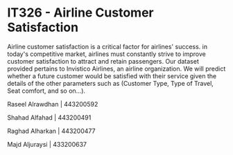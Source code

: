 # IT326 - Airline Customer Satisfaction 
Airline customer satisfaction is a critical factor for airlines' success. in today's competitive market, airlines must constantly strive to improve customer satisfaction to attract and retain passengers. Our dataset provided pertains to Invistico Airlines, an airline organization. We will predict whether a future customer would be satisfied with their service given the details of the other parameters such as (Customer Type, Type of Travel, Seat comfort, and so on...).


Raseel Alrawdhan | 443200592


Shahad Alfahad   | 443200491


Raghad Alharkan  | 443200477


Majd Aljuraysi   | 433200637
